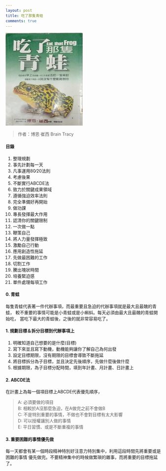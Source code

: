 ```yaml
---
layout: post
title: 吃了那隻青蛙
comments: true
---
```

<img src="/img/reading/flog.jpg" alt="flog" height="300" width="250">

> 作者：博恩·崔西 Brain Tracy

<!--more-->

#### 目錄
1. 整理規劃
1. 事先計劃每一天
1. 凡事運用80∕20法則
1. 考慮後果
1. 不斷實行ABCDE法
1. 致力於關鍵成果領域
1. 遵循強迫效率法則
8. 完全準備好再開始
9. 做功課
10. 專長發揮最大作用
11. 認清你的關鍵限制
12. 一次做一點
13. 鞭策自己
14. 將人力量發揮極致
15. 激勵自己行動
16. 應用創造性拖延
17. 先做最困難的工作
18. 切割工作
19. 騰出塊狀時間
20. 培養緊迫感
21. 單件處理每項工作

#### 0. 青蛙  
每隻青蛙代表著一件代辦事項，而最重要且急迫的代辦事項就是最大且最醜的青蛙，
較不重要的事情可能是小青蛙或是小蝌蚪。每天必須由最大且最醜的青蛙開始吃，
當吃下最大的青蛙後，之後的就非常容易吃了。

#### 1. 規劃目標＆拆分目標到代辦事項上
1. 明確知道自己想要的是什麼(目標)
2. 寫下來並且寫下動機，動機能夠讓你了解自己為何出發
3. 設定目標期限，沒有期限的目標會導致不斷拖延
4. 將目標拆分為子目標，並且決定先後順序，先做什麼後做什麼
5. 根據期限，為子目標分配時間，填到年計畫、月計畫、日計畫上

#### 2. ABCDE法
在計畫上為每一個項目標上ABCDE代表優先順序，  
> A: 必須要做的項目  
B: 相較於A沒那麼急迫，在A做完之前不會做B  
C: 不是特別重要的事情，不做也不會對目標有太大影響  
D: 可以授權讓別人做的事情  
E: 平日習慣、或是不斷重複的事情

#### 3. 重要困難的事情優先做
每一天都會有某一個時段精神特別好注意力特別集中，利用這段時間先將重要或是困難的事情
優先做完。不要精神集中的時候做繁瑣的雜事，而將重要的目標拖延了。
